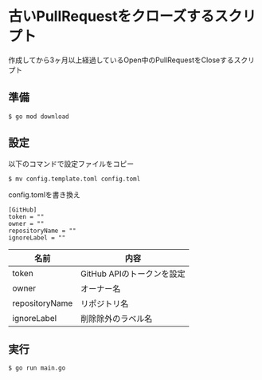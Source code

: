 # 古いPullRequestをクローズするスクリプト

作成してから3ヶ月以上経過しているOpen中のPullRequestをCloseするスクリプト

## 準備

```
$ go mod download
```

## 設定

以下のコマンドで設定ファイルをコピー

```
$ mv config.template.toml config.toml 
```

config.tomlを書き換え

```
[GitHub]
token = ""
owner = ""
repositoryName = ""
ignoreLabel = ""
```



| 名前 | 内容 |
----|---- 
| token  |  GitHub APIのトークンを設定  |
| owner  |  オーナー名  |
| repositoryName  |  リポジトリ名  |
| ignoreLabel  |  削除除外のラベル名  |

## 実行


```
$ go run main.go 
```

